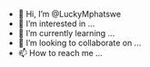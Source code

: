 - 👋 Hi, I’m @LuckyMphatswe
- 👀 I’m interested in ...
- 🌱 I’m currently learning ...
- 💞️ I’m looking to collaborate on ...
- 📫 How to reach me ...

<!---
LuckyMphatswe/LuckyMphatswe is a ✨ special ✨ repository because its `README.md` (this file) appears on your GitHub profile.
You can click the Preview link to take a look at your changes.
--->
